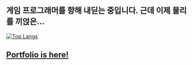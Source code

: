 ## 게임 프로그래머를 향해 내딛는 중입니다. 근데 이제 물리를 끼얹은...

[![Top Langs](https://github-readme-stats.vercel.app/api/top-langs/?username=hhj3258&layout=compact)](https://github.com/anuraghazra/github-readme-stats)

## [Portfolio is here!](https://github.com/hhj3258/Portfolio)
